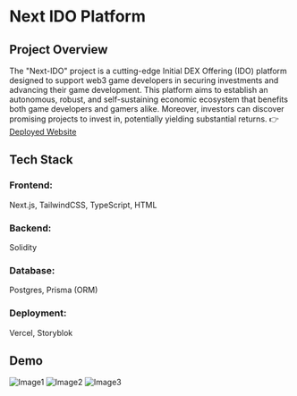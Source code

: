 # Next IDO Platform

## Project Overview
The "Next-IDO" project is a cutting-edge Initial DEX Offering (IDO) platform designed to support web3 game developers in securing investments and advancing their game development. This platform aims to establish an autonomous, robust, and self-sustaining economic ecosystem that benefits both game developers and gamers alike. Moreover, investors can discover promising projects to invest in, potentially yielding substantial returns. :point_right: [Deployed Website](https://next-ido.vercel.app/)

## Tech Stack

### Frontend:
Next.js, TailwindCSS, TypeScript, HTML

### Backend:
Solidity

### Database:
Postgres, Prisma (ORM)

### Deployment:
Vercel, Storyblok

## Demo
![Image1]()
![Image2]()
![Image3]()
